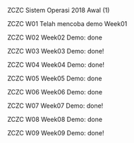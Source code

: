 ZCZC Sistem Operasi 2018 Awal (1)

ZCZC W01 Telah mencoba demo Week01

ZCZC W02 Week02 Demo: done

ZCZC W03 Week03 Demo: done!

ZCZC W04 Week04 Demo: done!

ZCZC W05 Week05 Demo: done

ZCZC W06 Week06 Demo: done

ZCZC W07 Week07 Demo: done!

ZCZC W08 Week08 Demo: done

ZCZC W09 Week09 Demo: done!
